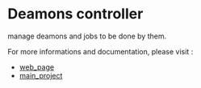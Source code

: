 # Deamons controller

manage deamons and jobs to be done by them.

For more informations and documentation, please visit :

- [web_page](http://www.splay-project.org/)
- [main_project](https://github.com/splay-project-v2/splay)